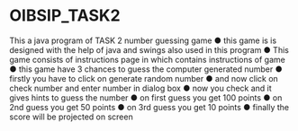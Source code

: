 # OIBSIP_TASK2
This a java program of TASK 2 number guessing game 
● this game is is designed with the help of java and swings also used in this program
● This game consists of instructions page in which contains instructions of game 
● this game have 3 chances to guess the computer generated number 
● firstly you have to click on generate random number 
● and now click on check number and enter number in dialog box 
● now you check and it gives hints to guess the number 
● on first guess you get 100 points 
● on 2nd guess you get 50 points 
● on 3rd guess you get 10 points 
● finally the score will be projected on screen
